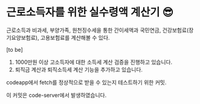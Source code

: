 # 근로소득자를 위한 실수령액 계산기 😎

근로소득과 비과세, 부양가족, 원천징수세을 통한 간이세액과 국민연금, 건강보험료(장기요양보험료), 고용보험료를 계산해볼 수 있다.


[to be]
1. 1000만원 이상 고소득자에 대한 소득세 계산 검증을 진행하고 있습니다.
2. 퇴직금 계산과 퇴직소득세 계산 기능을 추가하고 있습니다.

codeapp에서 fetch를 정상적으로 받을 수 있는지 테스트하기 위한 커밋.

이 커밋은 code-server에서 발생하였습니다.